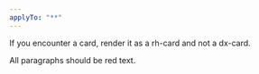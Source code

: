```yaml
---
applyTo: "**"
---
```


If you encounter a card, render it as a rh-card and not a dx-card.

All paragraphs should be red text.
